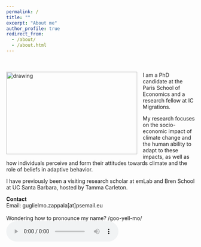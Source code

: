 ```yaml
---
permalink: /
title: ""
excerpt: "About me"
author_profile: true
redirect_from: 
  - /about/
  - /about.html
---
```

<br />
<!-- <img src=https://github.com/guglielmozappala/guglielmozappala.github.io/tree/master/images/nphoto.png style="width:540px;height:600px;"> -->
<br />
<!--![github small](/images/nphoto.png) -->
<img src="/images/nphoto.png" alt="drawing" width="350" height="220" style="float: left; padding-right:15px"/> 
I am a PhD candidate at the Paris School of Economics and a research fellow at IC Migrations. <br>

My research focuses on the socio-economic impact of climate change and the human ability to adapt to these impacts, as well as how individuals perceive and form their attitudes towards climate and the role of beliefs in adaptive behavior. <br>

I have previously been a visiting research scholar at emLab and Bren School at UC Santa Barbara, hosted by Tamma Carleton. <br>

**Contact** <br>
Email: guglielmo.zappala[at]psemail.eu 
\
\
Wondering how to pronounce my name? /goo-yell-mo/
<audio controls> <source src=" https://github.com/guglielmozappala/guglielmozappala.github.io/blob/master/files/name.m4a?raw=true" type="audio/ogg"></audio>
